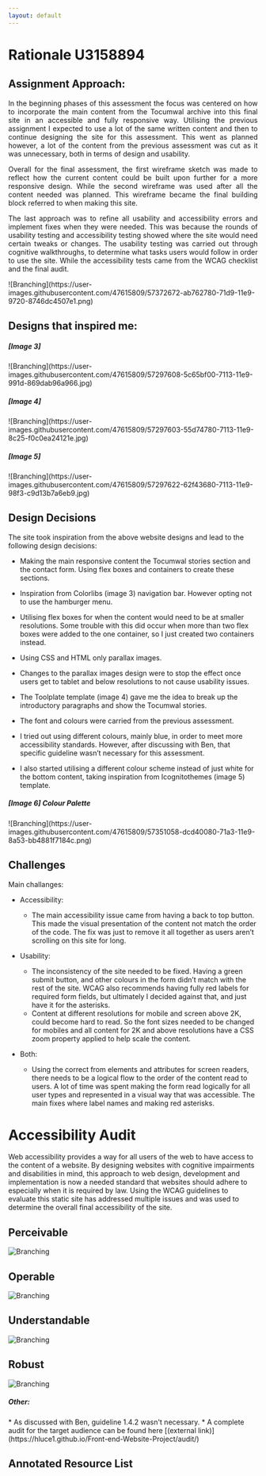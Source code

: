 ```yaml
---
layout: default
---
```


# Rationale U3158894

<h2>Assignment Approach:</h2>

<p align="justify">In the beginning phases of this assessment the focus was centered on how to incorporate the main content from the Tocumwal archive into this final site in an accessible and fully responsive way. Utilising the previous assignment I expected to use a lot of the same written content and then to continue designing the site for this assessment. This went as planned however, a lot of the content from the previous assessment was cut as it was unnecessary, both in terms of design and usability. </p>

<p align="justify">Overall for the final assessment, the first wireframe sketch was made to reflect how the current content could be built upon further for a more responsive design. While the second wireframe was used after all the content needed was planned. This wireframe became the final building block referred to when making this site.</p>

<p align="justify">The last approach was to refine all usability and accessibility errors and implement fixes when they were needed. This was because the rounds of usability testing and accessibility testing showed where the site would need certain tweaks or changes. The usability testing was carried out through cognitive walkthroughs, to determine what tasks users would follow in order to use the site. While the accessibility tests came from the WCAG checklist and the final audit.</p>
<!--wireframes-->
![Branching](https://user-images.githubusercontent.com/47615809/57372672-ab762780-71d9-11e9-9720-8746dc4507e1.png)

<h2>Designs that inspired me:</h2>

<h5> [Image 3] </h5>
![Branching](https://user-images.githubusercontent.com/47615809/57297608-5c65bf00-7113-11e9-991d-869dab96a966.jpg)

<h5> [Image 4] </h5>
![Branching](https://user-images.githubusercontent.com/47615809/57297603-55d74780-7113-11e9-8c25-f0c0ea24121e.jpg)

<h5> [Image 5] </h5>
![Branching](https://user-images.githubusercontent.com/47615809/57297622-62f43680-7113-11e9-98f3-c9d13b7a6eb9.jpg)

<h2> Design Decisions </h2>

<p>The site took inspiration from the above website designs and lead to the following design decisions: </p>
  
* Making the main responsive content the Tocumwal stories section and the contact form. Using flex boxes and containers to create these sections. 
  
* Inspiration from Colorlibs (image 3) navigation bar. However opting not to use the hamburger menu. 

*	Utilising flex boxes for when the content would need to be at smaller resolutions. Some trouble with this did occur when more than two flex boxes were added to the one container, so I just created two containers instead. 

*	Using CSS and HTML only parallax images.

*	Changes to the parallax images design were to stop the effect once users get to tablet and below resolutions to not cause usability issues. 

*	The Toolplate template (image 4) gave me the idea to break up the introductory paragraphs and show the Tocumwal stories. 

*	The font and colours were carried from the previous assessment.

*	I tried out using different colours, mainly blue, in order to meet more accessibility standards. However, after discussing with Ben, that specific guideline wasn’t necessary for this assessment. 

*	I also started utilising a different colour scheme instead of just white for the bottom content, taking inspiration from Icognitothemes (image 5) template. 

<h5> [Image 6] Colour Palette </h5>
![Branching](https://user-images.githubusercontent.com/47615809/57351058-dcd40080-71a3-11e9-8a53-bb4881f7184c.png)

<h2> Challenges </h2>

<p> Main challanges: </p>

* Accessibility:
  - The main accessibility issue came from having a back to top button. This made the visual presentation of the content not match the order of the code. The fix was just to remove it all together as users aren’t scrolling on this site for long. 
  
* Usability:
  - The inconsistency of the site needed to be fixed. Having a green submit button, and other colours in the form didn’t match with the rest of the site. WCAG also recommends having fully red labels for required form fields, but ultimately I decided against that, and just have it for the asterisks.
  - Content at different resolutions for mobile and screen above 2K, could become hard to read. So the font sizes needed to be changed for mobiles and all content for 2K and above resolutions have a CSS zoom property applied to help scale the content. 
  
* Both:
  - Using the correct from elements and attributes for screen readers, there needs to be a logical flow to the order of the content read to users. A lot of time was spent making the form read logically for all user types and represented in a visual way that was accessible. The main fixes where label names and making red asterisks.   

# Accessibility Audit

<p text-algin="justify"> Web accessibility provides a way for all users of the web to have access to the content of a website.  By designing websites with cognitive impairments and disabilities in mind, this approach to web design, development and implementation is now a needed standard that websites should adhere to especially when it is required by law. Using the WCAG guidelines to evaluate this static site has addressed multiple issues and was used to determine the overall final accessibility of the site.</p>

## Perceivable

![Branching](https://user-images.githubusercontent.com/47615809/57373550-fc871b00-71db-11e9-9586-894f2dd7a9cc.png)

## Operable

![Branching](https://user-images.githubusercontent.com/47615809/57373402-9bf7de00-71db-11e9-9f40-b89b6705d984.png)

## Understandable

![Branching](https://user-images.githubusercontent.com/47615809/57373564-0446bf80-71dc-11e9-8db2-6da33fccb743.png)

## Robust

![Branching](https://user-images.githubusercontent.com/47615809/57373572-0c066400-71dc-11e9-8b90-85ebcbadd2bd.png)
<br>

<h5> Other: </h5>
*   As discussed with Ben, guideline 1.4.2 wasn't necessary.
*   A complete audit for the target audience can be found here  [(external link)](https://hluce1.github.io/Front-end-Website-Project/audit/)
<br>

<h2> Annotated Resource List </h2>

